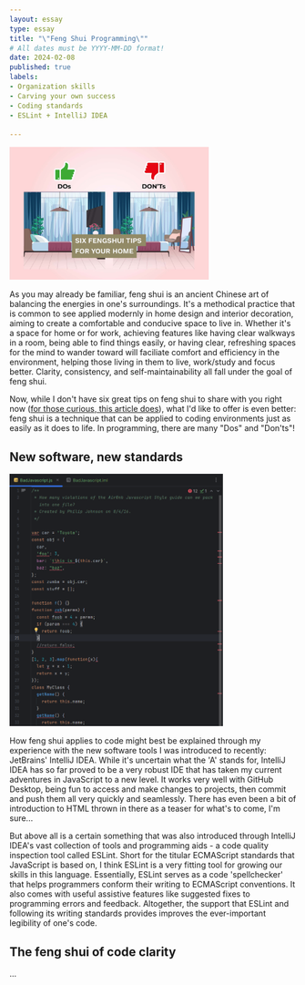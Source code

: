 ```yaml
---
layout: essay
type: essay
title: "\"Feng Shui Programming\""
# All dates must be YYYY-MM-DD format!
date: 2024-02-08
published: true
labels:
- Organization skills
- Carving your own success
- Coding standards
- ESLint + IntelliJ IDEA
  
---
```


<img width="350px" 
     class="rounded mx-auto d-block" 
     src="../img/feng-shui-programming/feng-shui-do-dont.jpg">

As you may already be familiar, feng shui is an ancient Chinese art of balancing the energies in one's surroundings. It's a methodical practice that is common to see applied modernly in home design and interior decoration, aiming to create a comfortable and conducive space to live in. Whether it's a space for home or for work, achieving features like having clear walkways in a room, being able to find things easily, or having clear, refreshing spaces for the mind to wander toward will faciliate comfort and efficiency in the environment, helping those living in them to live, work/study and focus better. Clarity, consistency, and self-maintainability all fall under the goal of feng shui.

Now, while I don't have six great tips on feng shui to share with you right now ([for those curious, this article does](https://www.sixides.com/articles/the-science-behind-feng-shui-beliefs-and-superstitions)), what I'd like to offer is even better: feng shui is a technique that can be applied to coding environments just as easily as it does to life. In programming, there are many "Dos" and "Don'ts"!

## New software, new standards

<img width="375px" 
     class="rounded float-end pe-4" 
     src="../img/feng-shui-programming/badjavascript-ex.PNG" >

How feng shui applies to code might best be explained through my experience with the new software tools I was introduced to recently: JetBrains' IntelliJ IDEA. While it's uncertain what the 'A' stands for, IntelliJ IDEA has so far proved to be a very robust IDE that has taken my current adventures in JavaScript to a new level. It works very well with GitHub Desktop, being fun to access and make changes to projects, then commit and push them all very quickly and seamlessly. There has even been a bit of introduction to HTML thrown in there as a teaser for what's to come, I'm sure...

But above all is a certain something that was also introduced through IntelliJ IDEA's vast collection of tools and programming aids - a code quality inspection tool called ESLint. Short for the titular ECMAScript standards that JavaScript is based on, I think ESLint is a very fitting tool for growing our skills in this language. Essentially, ESLint serves as a code 'spellchecker' that helps programmers conform their writing to ECMAScript conventions. It also comes with useful assistive features like suggested fixes to programming errors and feedback. Altogether, the support that ESLint and following its writing standards provides improves the ever-important legibility of one's code.

## The feng shui of code clarity

...

